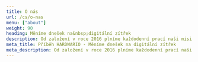 ```yaml
---
title: O nás
url: /cs/o-nas
menu: ["about"]
weight: 90
heading: Měníme dnešek na&nbsp;digitální zítřek
description: Od založení v roce 2016 plníme každodenní prací naši misi transformovat dnešek na digitální zítřek. Jsme přesvědčeni, že digitalizace přinese lidstvu významné úspory energií a výrazně zlepší podmínky života na Zemi.
meta_title: Příběh HARDWARIO - Měníme dnešek na digitální zítřek
meta_description: Od založení v roce 2016 plníme každodenní prací naši misi transformovat dnešek na digitální zítřek. Jsme přesvědčeni, že digitalizace přinese lidstvu významné úspory energií a výrazně zlepší podmínky života na Zemi.
---
```


